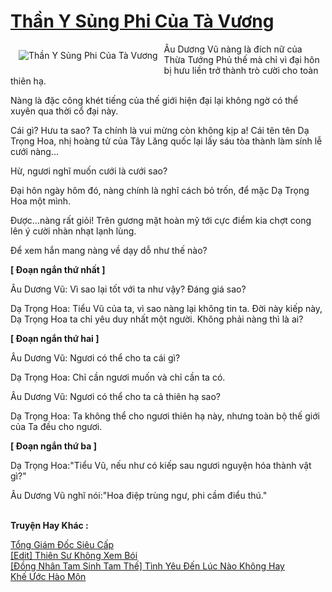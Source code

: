 <a href="https://utruyen.com/than-y-sung-phi-cua-ta-vuong/10763/" title="Thần Y Sủng Phi Của Tà Vương"><h1>Thần Y Sủng Phi Của Tà Vương</h1></a><div style="display:table"><img align="right" style="float: left; padding: 10px;" src="https://utruyen.com/images/story/200x260/than-y-sung-phi-cua-ta-vuong.jpg" alt="Thần Y Sủng Phi Của Tà Vương">Âu Dương Vũ nàng là đích nữ của Thừa Tướng Phủ thế mà chỉ vì đại hôn bị hưu liền trở thành trò cười cho toàn thiên hạ.<p></p>Nàng là đặc công khét tiếng của thế giới hiện đại lại không ngờ có thể xuyên qua thời cổ đại này.<p></p>Cái gì? Hưu ta sao? Ta chính là vui mừng còn không kịp a! Cái tên tên Dạ Trọng Hoa, nhị hoàng tử của Tây Lăng quốc lại lấy sáu tòa thành làm sính lễ cưới nàng...<p></p>Hừ, ngươi nghĩ muốn cưới là cưới sao?<p></p>Đại hôn ngày hôm đó, nàng chính là nghĩ cách bỏ trốn, để mặc Dạ Trọng Hoa một mình.<p></p>Được...nàng rất giỏi! Trên gương mặt hoàn mỹ tới cực điểm kia chợt cong lên ý cười nhàn nhạt lạnh lùng.<p></p>Để xem hắn mang nàng về dạy dỗ như thế nào?<p></p><b>[ Đoạn ngắn thứ nhất ]</b><p></p>Âu Dương Vũ: Vì sao lại tốt với ta như vậy? Đáng giá sao?<p></p>Dạ Trọng Hoa: Tiểu Vũ của ta, vì sao nàng lại không tin ta. Đời này kiếp này, Dạ Trọng Hoa ta chỉ yêu duy nhất một người. Không phải nàng thì là ai?<p></p><b>[ Đoạn ngắn thứ hai ]</b><p></p>Âu Dương Vũ: Ngươi có thể cho ta cái gì?<p></p>Dạ Trọng Hoa: Chỉ cần ngươi muốn và chỉ cần ta có.<p></p>Âu Dương Vũ: Ngươi có thể cho ta cả thiên hạ sao?<p></p>Dạ Trọng Hoa: Ta không thể cho ngươi thiên hạ này, nhưng toàn bộ thế giới của Ta đều cho ngươi.<p></p><b>[ Đoạn ngắn thứ ba ]</b><p></p>Dạ Trọng Hoa:"Tiểu Vũ, nếu như có kiếp sau ngươi nguyện hóa thành vật gì?"<p></p>Âu Dương Vũ nghĩ nói:"Hoa điệp trùng ngư, phi cầm điểu thú."</div><p><br><b>Truyện Hay Khác :</b></p><a href="https://utruyen.com/tong-giam-doc-sieu-cap/19219/" alt="Tổng Giám Đốc Siêu Cấp">Tổng Giám Đốc Siêu Cấp</a><br/><a href="https://dammyh.wordpress.com/2019/11/07/edit-thien-su-khong-xem-boi/" alt="[Edit] Thiên Sư Không Xem Bói">[Edit] Thiên Sư Không Xem Bói</a><br/><a href="https://truyenngontinhay.wordpress.com/2019/10/03/dong-nhan-tam-sinh-tam-the-tinh-yeu-den-luc-nao-khong-hay/" alt="[Đồng Nhân Tam Sinh Tam Thế] Tình Yêu Đến Lúc Nào Không Hay">[Đồng Nhân Tam Sinh Tam Thế] Tình Yêu Đến Lúc Nào Không Hay</a><br/><a href="https://github.com/quanluxury/ngontinhhot/tree/master/truyenhay/9894/" alt="Khế Ước Hào Môn">Khế Ước Hào Môn</a><br/>